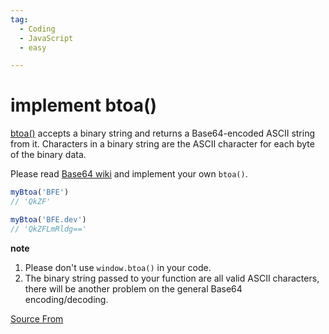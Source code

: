 ```yaml
---
tag:
  - Coding
  - JavaScript
  - easy

---
```

  
# implement btoa()

[btoa()](https://developer.mozilla.org/en-US/docs/Web/API/WindowOrWorkerGlobalScope/btoa) accepts a binary string and returns a Base64-encoded ASCII string from it. Characters in a binary string are the ASCII character for each byte of the binary data.

Please read [Base64 wiki](https://en.wikipedia.org/wiki/Base64) and implement your own `btoa()`.

```js
myBtoa('BFE')
// 'QkZF'

myBtoa('BFE.dev')
// 'QkZFLmRldg=='
```

**note**

1.  Please don't use `window.btoa()` in your code.
2.  The binary string passed to your function are all valid ASCII characters, there will be another problem on the general Base64 encoding/decoding.


[Source From](https://bigfrontend.dev/problem/implement-btoa)

  